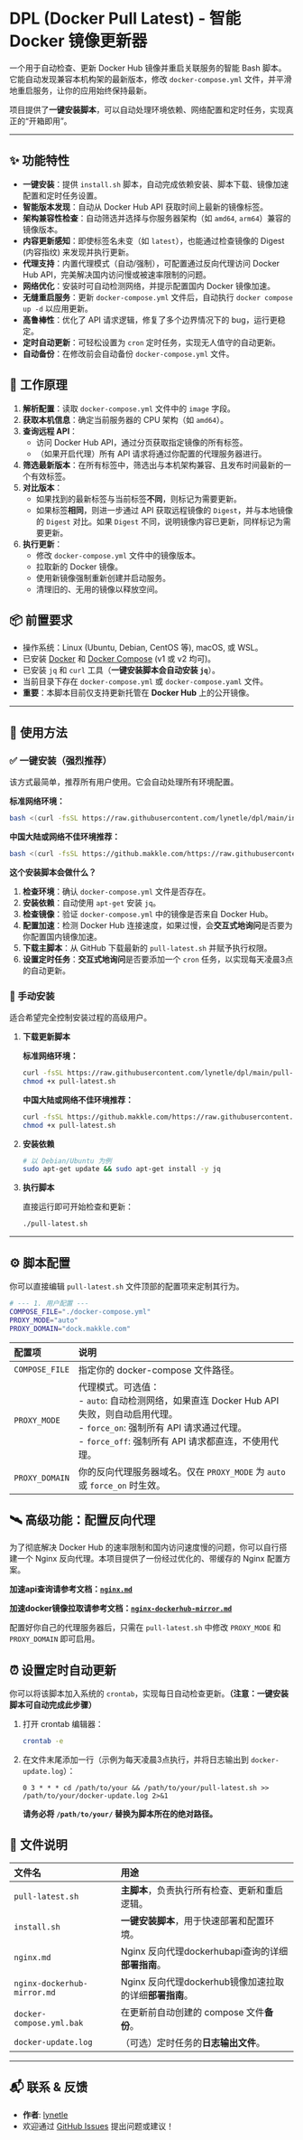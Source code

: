 # DPL (Docker Pull Latest) - 智能 Docker 镜像更新器

一个用于自动检查、更新 Docker Hub 镜像并重启关联服务的智能 Bash 脚本。它能自动发现兼容本机构架的最新版本，修改 `docker-compose.yml` 文件，并平滑地重启服务，让你的应用始终保持最新。

项目提供了**一键安装脚本**，可以自动处理环境依赖、网络配置和定时任务，实现真正的“开箱即用”。

---

## ✨ 功能特性

- **一键安装**：提供 `install.sh` 脚本，自动完成依赖安装、脚本下载、镜像加速配置和定时任务设置。
- **智能版本发现**：自动从 Docker Hub API 获取时间上最新的镜像标签。
- **架构兼容性检查**：自动筛选并选择与你服务器架构（如 `amd64`, `arm64`）兼容的镜像版本。
- **内容更新感知**：即使标签名未变（如 `latest`），也能通过检查镜像的 Digest (内容指纹) 来发现并执行更新。
- **代理支持**：内置代理模式（自动/强制），可配置通过反向代理访问 Docker Hub API，完美解决国内访问慢或被速率限制的问题。
- **网络优化**：安装时可自动检测网络，并提示配置国内 Docker 镜像加速。
- **无缝重启服务**：更新 `docker-compose.yml` 文件后，自动执行 `docker compose up -d` 以应用更新。
- **高鲁棒性**：优化了 API 请求逻辑，修复了多个边界情况下的 bug，运行更稳定。
- **定时自动更新**：可轻松设置为 `cron` 定时任务，实现无人值守的自动更新。
- **自动备份**：在修改前会自动备份 `docker-compose.yml` 文件。

## 🔧 工作原理

1.  **解析配置**：读取 `docker-compose.yml` 文件中的 `image` 字段。
2.  **获取本机信息**：确定当前服务器的 CPU 架构（如 `amd64`）。
3.  **查询远程 API**：
    - 访问 Docker Hub API，通过分页获取指定镜像的所有标签。
    - （如果开启代理）所有 API 请求将通过你配置的代理服务器进行。
4.  **筛选最新版本**：在所有标签中，筛选出与本机架构兼容、且发布时间最新的一个有效标签。
5.  **对比版本**：
    - 如果找到的最新标签与当前标签**不同**，则标记为需要更新。
    - 如果标签**相同**，则进一步通过 API 获取远程镜像的 `Digest`，并与本地镜像的 `Digest` 对比。如果 `Digest` 不同，说明镜像内容已更新，同样标记为需要更新。
6.  **执行更新**：
    - 修改 `docker-compose.yml` 文件中的镜像版本。
    - 拉取新的 Docker 镜像。
    - 使用新镜像强制重新创建并启动服务。
    - 清理旧的、无用的镜像以释放空间。

## 📦 前置要求

- 操作系统：Linux (Ubuntu, Debian, CentOS 等), macOS, 或 WSL。
- 已安装 [Docker](https://docs.docker.com/get-docker/) 和 [Docker Compose](https://docs.docker.com/compose/install/) (v1 或 v2 均可)。
- 已安装 `jq` 和 `curl` 工具（**一键安装脚本会自动安装 `jq`**）。
- 当前目录下存在 `docker-compose.yml` 或 `docker-compose.yaml` 文件。
- **重要**：本脚本目前仅支持更新托管在 **Docker Hub** 上的公开镜像。

---

## 🚀 使用方法

### ✅ 一键安装（强烈推荐）

该方式最简单，推荐所有用户使用。它会自动处理所有环境配置。

**标准网络环境：**
```bash
bash <(curl -fsSL https://raw.githubusercontent.com/lynetle/dpl/main/install.sh)
```

**中国大陆或网络不佳环境推荐：**
```bash
bash <(curl -fsSL https://github.makkle.com/https://raw.githubusercontent.com/lynetle/dpl/main/install.sh)
```

**这个安装脚本会做什么？**

1.  **检查环境**：确认 `docker-compose.yml` 文件是否存在。
2.  **安装依赖**：自动使用 `apt-get` 安装 `jq`。
3.  **检查镜像**：验证 `docker-compose.yml` 中的镜像是否来自 Docker Hub。
4.  **配置加速**：检测 Docker Hub 连接速度，如果过慢，会**交互式地询问**是否要为你配置国内镜像加速。
5.  **下载主脚本**：从 GitHub 下载最新的 `pull-latest.sh` 并赋予执行权限。
6.  **设置定时任务**：**交互式地询问**是否要添加一个 `cron` 任务，以实现每天凌晨3点的自动更新。

### 🔧 手动安装

适合希望完全控制安装过程的高级用户。

1.  **下载更新脚本**

    **标准网络环境：**
    ```bash
    curl -fsSL https://raw.githubusercontent.com/lynetle/dpl/main/pull-latest.sh -o pull-latest.sh
    chmod +x pull-latest.sh
    ```
    **中国大陆或网络不佳环境推荐：**
    ```bash
    curl -fsSL https://github.makkle.com/https://raw.githubusercontent.com/lynetle/dpl/main/pull-latest.sh -o pull-latest.sh
    chmod +x pull-latest.sh
    ```
2.  **安装依赖**

    ```bash
    # 以 Debian/Ubuntu 为例
    sudo apt-get update && sudo apt-get install -y jq
    ```

3.  **执行脚本**

    直接运行即可开始检查和更新：
    ```bash
    ./pull-latest.sh
    ```

---

## ⚙️ 脚本配置

你可以直接编辑 `pull-latest.sh` 文件顶部的配置项来定制其行为。

```bash
# --- 1. 用户配置 ---
COMPOSE_FILE="./docker-compose.yml"
PROXY_MODE="auto"
PROXY_DOMAIN="dock.makkle.com"
```

| 配置项 | 说明 |
| :--- | :--- |
| `COMPOSE_FILE` | 指定你的 docker-compose 文件路径。 |
| `PROXY_MODE` | 代理模式。可选值：<br>- `auto`: 自动检测网络，如果直连 Docker Hub API 失败，则自动启用代理。<br>- `force_on`: 强制所有 API 请求通过代理。<br>- `force_off`: 强制所有 API 请求都直连，不使用代理。 |
| `PROXY_DOMAIN` | 你的反向代理服务器域名。仅在 `PROXY_MODE` 为 `auto` 或 `force_on` 时生效。 |

## 🛰️ 高级功能：配置反向代理

为了彻底解决 Docker Hub 的速率限制和国内访问速度慢的问题，你可以自行搭建一个 Nginx 反向代理。本项目提供了一份经过优化的、带缓存的 Nginx 配置方案。

**加速api查询请参考文档：[`nginx.md`](nginx.md)**

**加速docker镜像拉取请参考文档：[`nginx-dockerhub-mirror.md`](nginx-dockerhub-mirror.md)**

配置好你自己的代理服务器后，只需在 `pull-latest.sh` 中修改 `PROXY_MODE` 和 `PROXY_DOMAIN` 即可启用。

## ⏰ 设置定时自动更新

你可以将该脚本加入系统的 `crontab`，实现每日自动检查更新。**（注意：一键安装脚本可自动完成此步骤）**

1.  打开 crontab 编辑器：
    ```bash
    crontab -e
    ```
2.  在文件末尾添加一行（示例为每天凌晨3点执行，并将日志输出到 `docker-update.log`）：
    ```
    0 3 * * * cd /path/to/your && /path/to/your/pull-latest.sh >> /path/to/your/docker-update.log 2>&1
    ```
    **请务必将 `/path/to/your/` 替换为脚本所在的绝对路径。**

## 📁 文件说明

| 文件名 | 用途 |
| :--- | :--- |
| `pull-latest.sh` | **主脚本**，负责执行所有检查、更新和重启逻辑。 |
| `install.sh` | **一键安装脚本**，用于快速部署和配置环境。 |
| `nginx.md` | Nginx 反向代理dockerhubapi查询的详细**部署指南**。 |
| `nginx-dockerhub-mirror.md` | Nginx 反向代理dockerhub镜像加速拉取的详细**部署指南**。 |
| `docker-compose.yml.bak` | 在更新前自动创建的 compose 文件**备份**。 |
| `docker-update.log` | （可选）定时任务的**日志输出文件**。 |

---

## 📬 联系 & 反馈

- **作者**: [lynetle](https://github.com/lynetle)
- 欢迎通过 [GitHub Issues](https://github.com/lynetle/dpl/issues) 提出问题或建议！

